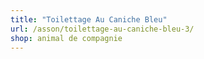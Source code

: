 ```yaml
---
title: "Toilettage Au Caniche Bleu"
url: /asson/toilettage-au-caniche-bleu-3/
shop: animal de compagnie
---
```


